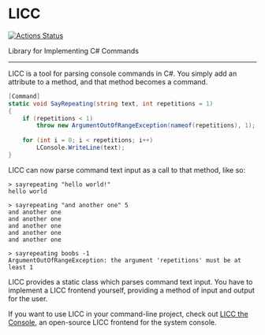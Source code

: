 # LICC

[![Actions Status](https://github.com/pipe01/LICC/workflows/CI/badge.svg)](https://github.com/pipe01/LICC/actions)

Library for Implementing C# Commands

---

LICC is a tool for parsing console commands in C#. You simply add an attribute to a method, and that method becomes a command.

```csharp
[Command]
static void SayRepeating(string text, int repetitions = 1)
{
    if (repetitions < 1)
        throw new ArgumentOutOfRangeException(nameof(repetitions), 1);
    
    for (int i = 0; i < repetitions; i++)
        LConsole.WriteLine(text);
}
```

LICC can now parse command text input as a call to that method, like so:

```
> sayrepeating "hello world!"
hello world

> sayrepeating "and another one" 5
and another one
and another one
and another one
and another one
and another one

> sayrepeating boobs -1
ArgumentOutOfRangeException: the argument 'repetitions' must be at least 1
```

LICC provides a static class which parses command text input. You have to implement a LICC frontend yourself, providing a method of input and output for the user.

If you want to use LICC in your command-line project, check out [LICC the Console](./LICC.Console), an open-source LICC frontend for the system console. <!--If you want to implement a LICC frontend yourself, check out [The Wiki](todo make repo public so it can have a wiki) for how to do that.-->
